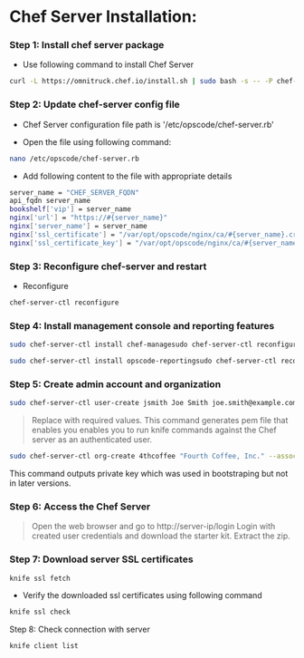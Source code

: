 # Chef Server Installation:

### Step 1: Install chef server package
* Use following command to install Chef Server

```sh
curl -L https://omnitruck.chef.io/install.sh | sudo bash -s -- -P chef-server
```

### Step 2: Update chef-server config file

* Chef Server configuration file path is '/etc/opscode/chef-server.rb'

* Open the file using following command:

```sh
nano /etc/opscode/chef-server.rb
```

* Add following content to the file with appropriate details

```sh
server_name = "CHEF_SERVER_FQDN"
api_fqdn server_name
bookshelf['vip'] = server_name
nginx['url'] = "https://#{server_name}"
nginx['server_name'] = server_name
nginx['ssl_certificate'] = "/var/opt/opscode/nginx/ca/#{server_name}.crt"
nginx['ssl_certificate_key'] = "/var/opt/opscode/nginx/ca/#{server_name}.key"
```

### Step 3: Reconfigure chef-server and restart

* Reconfigure

```sh
chef-server-ctl reconfigure
```

### Step 4: Install management console and reporting features

```sh
sudo chef-server-ctl install chef-managesudo chef-server-ctl reconfiguresudo chef-manage-ctl reconfigure

sudo chef-server-ctl install opscode-reportingsudo chef-server-ctl reconfiguresudo opscode-reporting-ctl reconfigure
```

### Step 5: Create admin account and organization

```sh
sudo chef-server-ctl user-create jsmith Joe Smith joe.smith@example.com p4ssw0rd --filename jsmith.pem
```

> Replace with required values. 
> This command generates pem file that enables you enables you to run knife commands against the Chef server as an authenticated user.

```sh
sudo chef-server-ctl org-create 4thcoffee "Fourth Coffee, Inc." --association_user jsmith
```

This command outputs private key which was used in bootstraping but not in later versions.


### Step 6: Access the Chef Server

> Open the web browser and go to http://server-ip/login
> Login with created user credentials and download the starter kit. Extract the zip.


### Step 7: Download server SSL certificates

```sh
knife ssl fetch
```

* Verify the downloaded ssl certificates using following command

```sh
knife ssl check
```

Step 8: Check connection with server

```sh
knife client list
```
